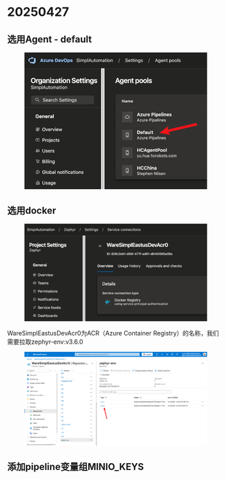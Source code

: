 # 20250427

## 选用Agent - default

<figure><img src="../../.gitbook/assets/image (2).png" alt=""><figcaption></figcaption></figure>

## 选用docker

<figure><img src="../../.gitbook/assets/image (3).png" alt=""><figcaption></figcaption></figure>

WareSimplEastusDevAcr0为ACR（Azure Container Registry）的名称，我们需要拉取zephyr-env:v3.6.0

<figure><img src="../../.gitbook/assets/image (1).png" alt=""><figcaption></figcaption></figure>

## 添加pipeline变量组MINIO\_KEYS

